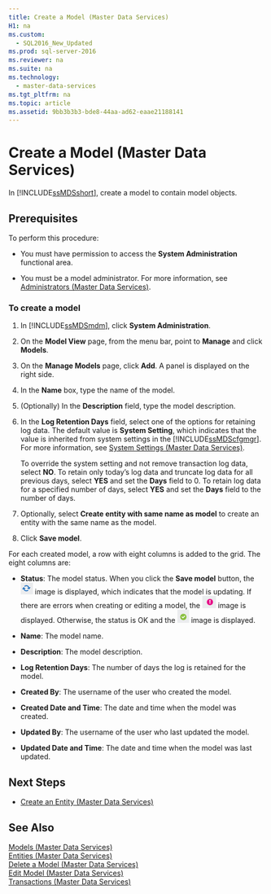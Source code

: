 ```yaml
---
title: Create a Model (Master Data Services)
H1: na
ms.custom: 
  - SQL2016_New_Updated
ms.prod: sql-server-2016
ms.reviewer: na
ms.suite: na
ms.technology: 
  - master-data-services
ms.tgt_pltfrm: na
ms.topic: article
ms.assetid: 9bb3b3b3-bde8-44aa-ad62-eaae21188141
---
```

# Create a Model (Master Data Services)
  In [!INCLUDE[ssMDSshort](../../Topics/TopicNameContainA/includes/ssMDSshort_md.md)], create a model to contain model objects.  
  
## Prerequisites  
 To perform this procedure:  
  
-   You must have permission to access the **System Administration** functional area.  
  
-   You must be a model administrator. For more information, see [Administrators &#40;Master Data Services&#41;](../../Topics/TopicNameNotContainA/Administrators--Master-Data-Services-.md).  
  
### To create a model  
  
1.  In [!INCLUDE[ssMDSmdm](../../Topics/TopicNameContainA/includes/ssMDSmdm_md.md)], click **System Administration**.  
  
2.  On the **Model View** page, from the menu bar, point to **Manage** and click **Models**.  
  
3.  On the **Manage Models** page, click **Add**. A panel is displayed on the right side.  
  
4.  In the **Name** box, type the name of the model.  
  
5.  (Optionally) In the **Description** field, type the model description.  
  
6.  In the **Log Retention Days** field, select one of the options for retaining log data. The default value is **System Setting**, which indicates that the value is inherited from system settings in the [!INCLUDE[ssMDScfgmgr](../../Topics/TopicNameContainA/includes/ssMDScfgmgr_md.md)]. For more information, see [System Settings &#40;Master Data Services&#41;](../../Topics/TopicNameNotContainA/System-Settings--Master-Data-Services-.md).  
  
     To override the system setting and not remove transaction log data, select **NO**. To retain only today’s log data and truncate log data for all previous days, select **YES** and set the **Days** field to 0. To retain log data for a specified number of days, select **YES** and set the **Days** field to the number of days.  
  
7.  Optionally, select **Create entity with same name as model** to create an entity with the same name as the model.  
  
8.  Click **Save model**.  
  
 For each created model, a row with eight columns is added to the grid. The eight columns are:  
  
-   **Status**: The model status. When you click the **Save model** button, the ![Updating](../../Topics/TopicNameContainA/media/mds_model_status_updating.png "mds_model_status_updating") image is displayed, which indicates that the model is updating. If there are errors when creating or editing a model, the ![Error](../../Topics/TopicNameContainA/media/mds_model_status_error.png "mds_model_status_error") image is displayed. Otherwise, the status is OK and the ![OK](../../Topics/TopicNameContainA/media/mds_model_status_ok.png "mds_model_status_ok") image is displayed.  
  
-   **Name**: The model name.  
  
-   **Description**: The model description.  
  
-   **Log Retention Days**: The number of days the log is retained for the model.  
  
-   **Created By**: The username of the user who created the model.  
  
-   **Created Date and Time**: The date and time when the model was created.  
  
-   **Updated By**: The username of the user who last updated the model.  
  
-   **Updated Date and Time**: The date and time when the model was last updated.  
  
## Next Steps  
  
-   [Create an Entity &#40;Master Data Services&#41;](../../Topics/TopicNameNotContainA/Create-an-Entity--Master-Data-Services-.md)  
  
## See Also  
 [Models &#40;Master Data Services&#41;](../../Topics/TopicNameNotContainA/Models--Master-Data-Services-.md)   
 [Entities &#40;Master Data Services&#41;](../../Topics/TopicNameNotContainA/Entities--Master-Data-Services-.md)   
 [Delete a Model &#40;Master Data Services&#41;](../../Topics/TopicNameContainA/Delete-a-Model--Master-Data-Services-.md)   
 [Edit Model &#40;Master Data Services&#41;](../../Topics/TopicNameNotContainA/Edit-Model--Master-Data-Services-.md)   
 [Transactions &#40;Master Data Services&#41;](../../Topics/TopicNameNotContainA/Transactions--Master-Data-Services-.md)  
  
  